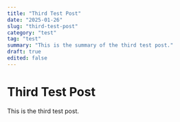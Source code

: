 ```yaml
---
title: "Third Test Post"
date: "2025-01-26"
slug: "third-test-post"
category: "test"
tag: "test"
summary: "This is the summary of the third test post."
draft: true
edited: false
---
```


# Third Test Post

This is the third test post.
